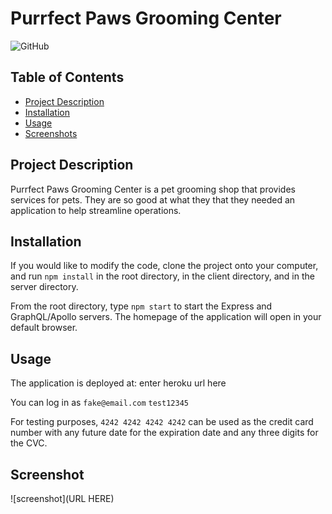 # Purrfect Paws Grooming Center

![GitHub](https://img.shields.io/github/license/kpehl/shop-shop-redux?style=plastic)

## Table of Contents

- [Project Description](https://github.com/mcelhatton/purrfect-paws#project-description)
- [Installation](https://github.com/mcelhatton/purrfect-paws#installation)
- [Usage](https://github.com/mcelhatton/purrfect-paws#usage)
- [Screenshots](https://github.com/mcelhatton/purrfect-paws#screenshots)

## Project Description

Purrfect Paws Grooming Center is a pet grooming shop that provides services for pets. They are so good at what they that they needed an application to help streamline operations.

## Installation

If you would like to modify the code, clone the project onto your computer, and run `npm install` in the root directory, in the client directory, and in the server directory.

From the root directory, type `npm start` to start the Express and GraphQL/Apollo servers. The homepage of the application will open in your default browser.

## Usage

The application is deployed at: enter heroku url here

You can log in as
`fake@email.com`
`test12345`

For testing purposes, `4242 4242 4242 4242` can be used as the credit card number with any future date for the expiration date and any three digits for the CVC.

## Screenshot

![screenshot](URL HERE)
